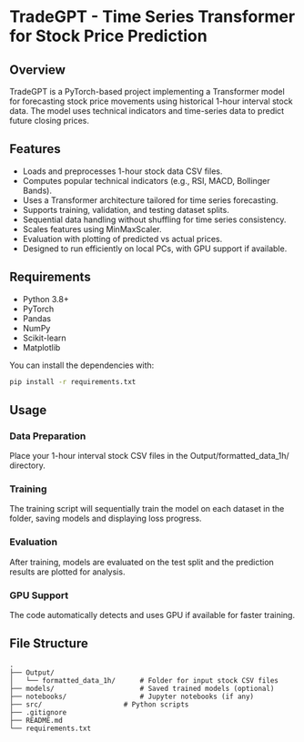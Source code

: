 # TradeGPT - Time Series Transformer for Stock Price Prediction

## Overview

TradeGPT is a PyTorch-based project implementing a Transformer model for forecasting stock price movements using historical 1-hour interval stock data. The model uses technical indicators and time-series data to predict future closing prices.

## Features

- Loads and preprocesses 1-hour stock data CSV files.
- Computes popular technical indicators (e.g., RSI, MACD, Bollinger Bands).
- Uses a Transformer architecture tailored for time series forecasting.
- Supports training, validation, and testing dataset splits.
- Sequential data handling without shuffling for time series consistency.
- Scales features using MinMaxScaler.
- Evaluation with plotting of predicted vs actual prices.
- Designed to run efficiently on local PCs, with GPU support if available.

## Requirements

- Python 3.8+
- PyTorch
- Pandas
- NumPy
- Scikit-learn
- Matplotlib

You can install the dependencies with:

```bash
pip install -r requirements.txt
```

## Usage

### Data Preparation

Place your 1-hour interval stock CSV files in the Output/formatted_data_1h/ directory.

### Training

The training script will sequentially train the model on each dataset in the folder, saving models and displaying loss progress.

### Evaluation

After training, models are evaluated on the test split and the prediction results are plotted for analysis.

### GPU Support

The code automatically detects and uses GPU if available for faster training.

## File Structure

```
.
├── Output/
│   └── formatted_data_1h/      # Folder for input stock CSV files
├── models/                     # Saved trained models (optional)
├── notebooks/                  # Jupyter notebooks (if any)
├── src/                    # Python scripts
├── .gitignore
├── README.md
└── requirements.txt
```
